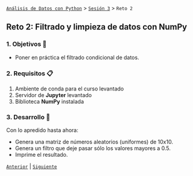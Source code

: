 [`Análisis de Datos con Python`](../../README.md) > [`Sesión 3`](../README.md) > `Reto 2`

## Reto 2: Filtrado y limpieza de datos con __NumPy__

### 1. Objetivos :dart:

- Poner en práctica el filtrado condicional de datos.

### 2. Requisitos :clipboard:

1. Ambiente de conda para el curso levantado
1. Servidor de __Jupyter__ levantado
1. Biblioteca __NumPy__ instalada

### 3. Desarrollo :rocket:

Con lo apredido hasta ahora:

- Genera una matriz de números aleatorios (uniformes) de 10x10.
- Genera un filtro que deje pasar sólo los valores mayores a 0.5.
- Imprime el resultado.

[`Anterior`](../ejemplo01/README.md) | [`Siguiente`](../README.md#pandas-dataframes)

